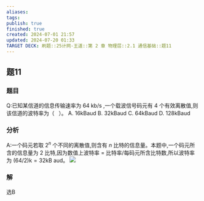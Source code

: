 ```yaml
---
aliases: 
tags: 
publish: true
finished: true
created: 2024-07-01 21:57
updated: 2024-07-20 01:33
TARGET DECK: 刷题::25计网-王道::第 2 章 物理层::2.1 通信基础::题11
---
```


## 题11
### 题目
Q:已知某信道的信息传输速率为 ${64}\mathrm{\;{kb}}/\mathrm{s}$ ,一个载波信号码元有 4 个有效离散值,则该信道的波特率为（ $\;$ ）。
A. 16kBaud B. ${32}\mathrm{{kBaud}}$ C. ${64}\mathrm{{kBaud}}$ D. ${128}\mathrm{{kBaud}}$
### 分析
A:一个码元若取 ${2}^{n}$ 个不同的离散值,则含有 $n$ 比特的信息量。本题中,一个码元所含的信息量为 2 比特,因为数值上波特率 $=$ 比特率/每码元所含比特数,所以波特率为 $( {{64}/2}) \mathrm{k} = {32}\mathrm{{kB}}$ aud。
![](https://img.hwenyi.tech/202407200133092.webp)
### 解
选B

